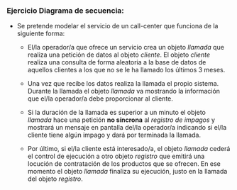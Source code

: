 ### Ejercicio Diagrama de secuencia:

* Se pretende modelar el servicio de un call-center que funciona de la siguiente forma:

  * El/la operador/a que ofrece un servicio crea un objeto _llamada_ que realiza una petición de datos al objeto _cliente_. El objeto _cliente_ realiza una consulta de forma aleatoria a la base de datos de aquellos clientes a los que no se le ha llamado los últimos 3 meses. 

  * Una vez que recibe los datos realiza la llamada el propio sistema. Durante la llamada el objeto _llamada_ va mostrando la información que el/la operador/a debe proporcionar al cliente.

  * Si la duración de la llamada es superior a un minuto el objeto _llamada_ hace una petición __no síncrona__ al _registro de impagos_ y mostrará un mensaje en pantalla del/la operador/a indicando si el/la cliente tiene algún impago y dará por terminada la llamada.

  * Por último, si el/la cliente está interesado/a, el objeto _llamada_ cederá el control de ejecución a otro objeto _registro_ que emitirá una locución de contratación de los productos que se ofrecen. En ese momento el objeto _llamada_ finaliza su ejecución, justo en la llamada del objeto _registro_.


